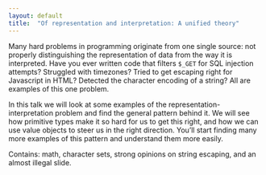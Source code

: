 ```yaml
---
layout: default
title:  "Of representation and interpretation: A unified theory"
---
```


Many hard problems in programming originate from one single source: not properly distinguishing the representation
of data from the way it is interpreted. Have you ever written code that filters `$_GET` for SQL injection attempts?
Struggled with timezones? Tried to get escaping right for Javascript in HTML? Detected the character encoding of a
string? All are examples of this one problem.

In this talk we will look at some examples of the representation-interpretation problem and find the general pattern
behind it. We will see how primitive types make it so hard for us to get this right, and how we can use value objects
to steer us in the right direction. You’ll start finding many more examples of this pattern and understand them more
easily.

Contains: math, character sets, strong opinions on string escaping, and an almost illegal slide.
